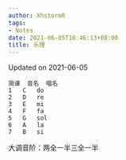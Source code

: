 ```yaml
---
author: XhstormR
tags:
- Notes
date: 2021-06-05T16:46:13+08:00
title: 乐理
---
```


<!--more-->

Updated on 2021-06-05

>

```
简谱	音名	唱名
1	C	do
2	D	re
3	E	mi
4	F	fa
5	G	sol
6	A	la
7	B	si
```

大调音阶：两全一半三全一半
